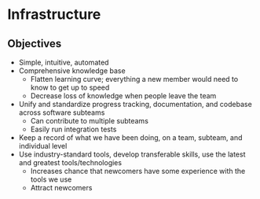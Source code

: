 # Infrastructure

## Objectives

- Simple, intuitive, automated
- Comprehensive knowledge base
    - Flatten learning curve; everything a new member would need to know to get up to speed
    - Decrease loss of knowledge when people leave the team
- Unify and standardize progress tracking, documentation, and codebase across software subteams
    - Can contribute to multiple subteams
    - Easily run integration tests
- Keep a record of what we have been doing, on a team, subteam, and individual level
- Use industry-standard tools, develop transferable skills, use the latest and greatest tools/technologies
    - Increases chance that newcomers have some experience with the tools we use
    - Attract newcomers
